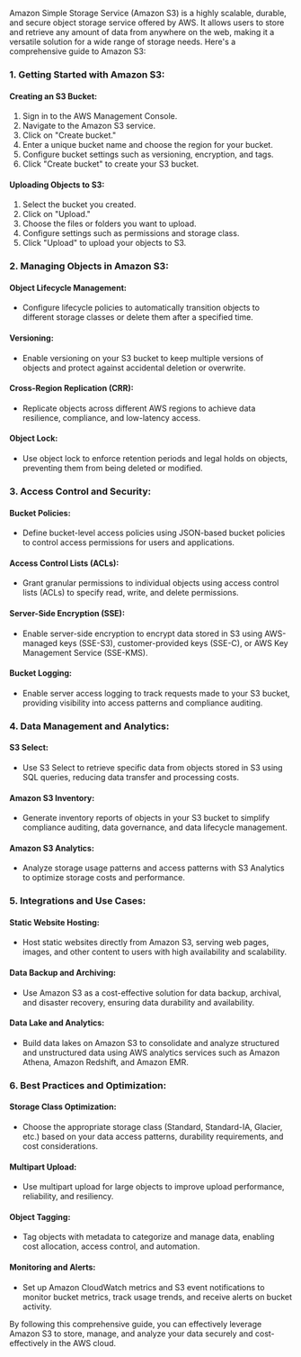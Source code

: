 Amazon Simple Storage Service (Amazon S3) is a highly scalable, durable, and secure object storage service offered by AWS. It allows users to store and retrieve any amount of data from anywhere on the web, making it a versatile solution for a wide range of storage needs. Here's a comprehensive guide to Amazon S3:

### 1. Getting Started with Amazon S3:

#### Creating an S3 Bucket:
1. Sign in to the AWS Management Console.
2. Navigate to the Amazon S3 service.
3. Click on "Create bucket."
4. Enter a unique bucket name and choose the region for your bucket.
5. Configure bucket settings such as versioning, encryption, and tags.
6. Click "Create bucket" to create your S3 bucket.

#### Uploading Objects to S3:
1. Select the bucket you created.
2. Click on "Upload."
3. Choose the files or folders you want to upload.
4. Configure settings such as permissions and storage class.
5. Click "Upload" to upload your objects to S3.

### 2. Managing Objects in Amazon S3:

#### Object Lifecycle Management:
- Configure lifecycle policies to automatically transition objects to different storage classes or delete them after a specified time.

#### Versioning:
- Enable versioning on your S3 bucket to keep multiple versions of objects and protect against accidental deletion or overwrite.

#### Cross-Region Replication (CRR):
- Replicate objects across different AWS regions to achieve data resilience, compliance, and low-latency access.

#### Object Lock:
- Use object lock to enforce retention periods and legal holds on objects, preventing them from being deleted or modified.

### 3. Access Control and Security:

#### Bucket Policies:
- Define bucket-level access policies using JSON-based bucket policies to control access permissions for users and applications.

#### Access Control Lists (ACLs):
- Grant granular permissions to individual objects using access control lists (ACLs) to specify read, write, and delete permissions.

#### Server-Side Encryption (SSE):
- Enable server-side encryption to encrypt data stored in S3 using AWS-managed keys (SSE-S3), customer-provided keys (SSE-C), or AWS Key Management Service (SSE-KMS).

#### Bucket Logging:
- Enable server access logging to track requests made to your S3 bucket, providing visibility into access patterns and compliance auditing.

### 4. Data Management and Analytics:

#### S3 Select:
- Use S3 Select to retrieve specific data from objects stored in S3 using SQL queries, reducing data transfer and processing costs.

#### Amazon S3 Inventory:
- Generate inventory reports of objects in your S3 bucket to simplify compliance auditing, data governance, and data lifecycle management.

#### Amazon S3 Analytics:
- Analyze storage usage patterns and access patterns with S3 Analytics to optimize storage costs and performance.

### 5. Integrations and Use Cases:

#### Static Website Hosting:
- Host static websites directly from Amazon S3, serving web pages, images, and other content to users with high availability and scalability.

#### Data Backup and Archiving:
- Use Amazon S3 as a cost-effective solution for data backup, archival, and disaster recovery, ensuring data durability and availability.

#### Data Lake and Analytics:
- Build data lakes on Amazon S3 to consolidate and analyze structured and unstructured data using AWS analytics services such as Amazon Athena, Amazon Redshift, and Amazon EMR.

### 6. Best Practices and Optimization:

#### Storage Class Optimization:
- Choose the appropriate storage class (Standard, Standard-IA, Glacier, etc.) based on your data access patterns, durability requirements, and cost considerations.

#### Multipart Upload:
- Use multipart upload for large objects to improve upload performance, reliability, and resiliency.

#### Object Tagging:
- Tag objects with metadata to categorize and manage data, enabling cost allocation, access control, and automation.

#### Monitoring and Alerts:
- Set up Amazon CloudWatch metrics and S3 event notifications to monitor bucket metrics, track usage trends, and receive alerts on bucket activity.

By following this comprehensive guide, you can effectively leverage Amazon S3 to store, manage, and analyze your data securely and cost-effectively in the AWS cloud.
